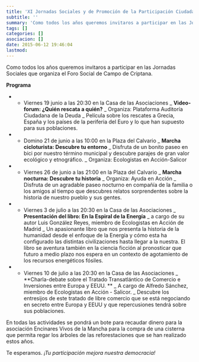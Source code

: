 ```yaml
---
title: 'XI Jornadas Sociales y de Promoción de la Participación Ciudadana'
subtitle: ''
summary: 'Como todos los años queremos invitaros a participar en las Jornadas Sociales que organiza el Foro Social de Campo de Criptana. '
tags: []
categories: []
asociacion: []
date: 2015-06-12 19:46:04
lastmod:
---
```


Como todos los años queremos invitaros a participar en las Jornadas Sociales que organiza el Foro Social de Campo de Criptana. 

**Programa** 

- * Viernes 19 junio a las 20:30 en la Casa de las Asociaciones
_ **Video-forum: ¿Quién rescata a quién?**
_ Organiza: Plataforma Auditoría Ciudadana de la Deuda
_ Película sobre los rescates a Grecia, España y los países de la periferia del Euro y lo que han supuesto para sus poblaciones. 

- * Domino 21 de junio a las 10:00 en la Plaza del Calvario
_ **Marcha cicloturista: Descubre tu entorno**
_ Disfruta de un bonito paseo en bici por nuestro término municipal y descubre parajes de gran valor ecológico y etnográfico. 
_ Organiza: Ecologistas en Acción-Salicor

- * Viernes 26 de junio a las 21:00 en la Plaza del Calvario
_ **Marcha nocturna: Descubre tu historia**
_ Organiza: Ayuda en Acción
_ Disfruta de un agradable paseo nocturno en compañía de la familia o los amigos al tiempo que descubres relatos sorprendentes sobre la historia de nuestro pueblo y sus gentes.

- * Viernes 3 de julio a las 20:30 en la Casa de las Asociaciones
_ **Presentación del libro: En la Espiral de la Energía**
_ a cargo de su autor Luis González Reyes, miembro de Ecologistas en Acción de Madrid
_ Un apasionante libro que nos presenta la historia de la humanidad desde el enfoque de la Energía y cómo esta ha configurado las distintas civilizaciones hasta llegar a la nuestra. El libro se aventura también en la ciencia ficción al pronosticar que futuro a medio plazo nos espera en un contexto de agotamiento de los recursos energéticos fósiles. 

- * Viernes 10 de julio a las 20:30 en la Casa de las Asociaciones
_ **Charla-debate sobre el Tratado Transatlántico de Comercio e Inversiones entre Europa y EEUU. **
_ A cargo de Alfredo Sánchez, miembro de Ecologistas en Acción - Salicor. 
_ Descubre los entresijos de este tratado de libre comercio que se está negociando en secreto entre Europa y EEUU y que repercusiones tendrá sobre sus poblaciones. 

En todas las actividades se pondrá un bote para recaudar dinero para la asociación Encinares Vivos de la Mancha para la compra de una cisterna que permita regar los árboles de las reforestaciones que se han realizado estos años. 

Te esperamos. *¡Tu participación mejora nuestra democracia!*


